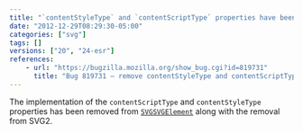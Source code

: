 ```yaml
---
title: "`contentStyleType` and `contentScriptType` properties have been removed"
date: "2012-12-29T08:29:30-05:00"
categories: ["svg"]
tags: []
versions: ["20", "24-esr"]
references:
    - url: "https://bugzilla.mozilla.org/show_bug.cgi?id=819731"
      title: "Bug 819731 – remove contentStyleType and contentScriptType from SVGSVGElement"
---
```

The implementation of the `contentScriptType` and `contentStyleType` properties has been removed from [`SVGSVGElement`](https://developer.mozilla.org/docs/Web/API/SVGSVGElement) along with the removal from SVG2.
